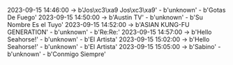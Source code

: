 2023-09-15 14:46:00 -> b'Jos\xc3\xa9 Jos\xc3\xa9' - b'unknown' - b'Gotas De Fuego'
2023-09-15 14:50:00 -> b'Austin TV' - b'unknown' - b'Su Nombre Es el Tuyo'
2023-09-15 14:52:00 -> b'ASIAN KUNG-FU GENERATION' - b'unknown' - b'Re:Re:'
2023-09-15 14:57:00 -> b'Hello Seahorse!' - b'unknown' - b'El Artista'
2023-09-15 15:02:00 -> b'Hello Seahorse!' - b'unknown' - b'El Artista'
2023-09-15 15:05:00 -> b'Sabino' - b'unknown' - b'Conmigo Siempre'
